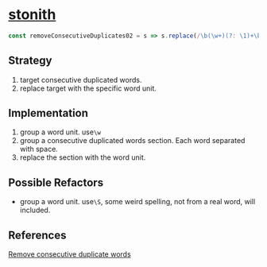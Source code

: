 # [stonith](https://www.codewars.com/users/stonith)

```js
const removeConsecutiveDuplicates02 = s => s.replace(/\b(\w+)(?: \1)+\b/g, '$1');
```

## Strategy

1) target consecutive duplicated words.
2) replace target with the specific word unit.

## Implementation

1) group a word unit. use`\w`
2) group a consecutive duplicated words section. Each word separated with space.
3) replace the section with the word unit.

## Possible Refactors

-  group a word unit. use`\S`, some weird spelling, not from a real word, will included.

## References

[Remove consecutive duplicate words](https://www.codewars.com/kata/5b39e91ee7a2c103300018b3/train/javascript)
